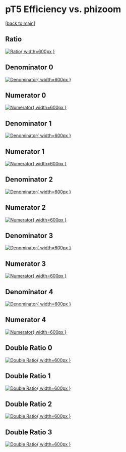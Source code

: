 # pT5 Efficiency vs. phizoom

[[back to main](./)]



## Ratio

[![Ratio](../mtv/var/pT5_base_321_1_eff_phizoom.png){ width=600px }](../mtv/var/pT5_base_321_1_eff_phizoom.pdf)

## Denominator 0

[![Denominator](../mtv/den/pT5_base_321_1_eff_phizoom_den0.png){ width=600px }](../mtv/den/pT5_base_321_1_eff_phizoom_den0.pdf)

## Numerator 0

[![Numerator](../mtv/num/pT5_base_321_1_eff_phizoom_num0.png){ width=600px }](../mtv/num/pT5_base_321_1_eff_phizoom_num0.pdf)

## Denominator 1

[![Denominator](../mtv/den/pT5_base_321_1_eff_phizoom_den1.png){ width=600px }](../mtv/den/pT5_base_321_1_eff_phizoom_den1.pdf)

## Numerator 1

[![Numerator](../mtv/num/pT5_base_321_1_eff_phizoom_num1.png){ width=600px }](../mtv/num/pT5_base_321_1_eff_phizoom_num1.pdf)

## Denominator 2

[![Denominator](../mtv/den/pT5_base_321_1_eff_phizoom_den2.png){ width=600px }](../mtv/den/pT5_base_321_1_eff_phizoom_den2.pdf)

## Numerator 2

[![Numerator](../mtv/num/pT5_base_321_1_eff_phizoom_num2.png){ width=600px }](../mtv/num/pT5_base_321_1_eff_phizoom_num2.pdf)

## Denominator 3

[![Denominator](../mtv/den/pT5_base_321_1_eff_phizoom_den3.png){ width=600px }](../mtv/den/pT5_base_321_1_eff_phizoom_den3.pdf)

## Numerator 3

[![Numerator](../mtv/num/pT5_base_321_1_eff_phizoom_num3.png){ width=600px }](../mtv/num/pT5_base_321_1_eff_phizoom_num3.pdf)

## Denominator 4

[![Denominator](../mtv/den/pT5_base_321_1_eff_phizoom_den4.png){ width=600px }](../mtv/den/pT5_base_321_1_eff_phizoom_den4.pdf)

## Numerator 4

[![Numerator](../mtv/num/pT5_base_321_1_eff_phizoom_num4.png){ width=600px }](../mtv/num/pT5_base_321_1_eff_phizoom_num4.pdf)

## Double Ratio 0

[![Double Ratio](../mtv/ratio/pT5_base_321_1_eff_phizoom_ratio0.png){ width=600px }](../mtv/ratio/pT5_base_321_1_eff_phizoom_ratio0.pdf)

## Double Ratio 1

[![Double Ratio](../mtv/ratio/pT5_base_321_1_eff_phizoom_ratio1.png){ width=600px }](../mtv/ratio/pT5_base_321_1_eff_phizoom_ratio1.pdf)

## Double Ratio 2

[![Double Ratio](../mtv/ratio/pT5_base_321_1_eff_phizoom_ratio2.png){ width=600px }](../mtv/ratio/pT5_base_321_1_eff_phizoom_ratio2.pdf)

## Double Ratio 3

[![Double Ratio](../mtv/ratio/pT5_base_321_1_eff_phizoom_ratio3.png){ width=600px }](../mtv/ratio/pT5_base_321_1_eff_phizoom_ratio3.pdf)

